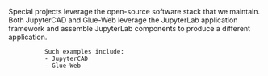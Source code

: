Special projects leverage the open-source software stack that we
maintain. Both JupyterCAD and Glue-Web leverage the JupyterLab
application framework and assemble JupyterLab components to produce
a different application.

              Such examples include:
              - JupyterCAD
              - Glue-Web


